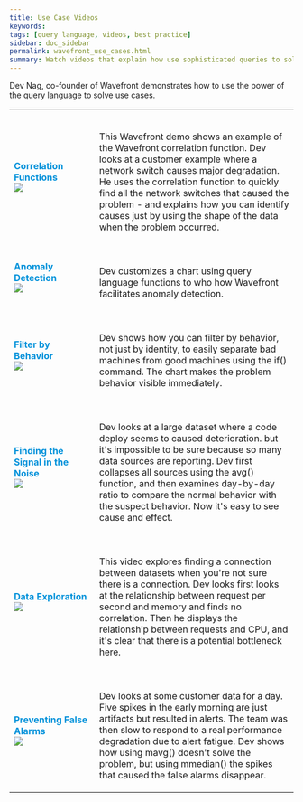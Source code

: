 ```yaml
---
title: Use Case Videos
keywords:
tags: [query language, videos, best practice]
sidebar: doc_sidebar
permalink: wavefront_use_cases.html
summary: Watch videos that explain how use sophisticated queries to solve problems.
---
```


Dev Nag, co-founder of Wavefront demonstrates how to use the power of the query language to solve use cases.

<table style="width: 100%;">
<tbody>
<tr>
<td width="30%"><strong><font color="#0091DA" size="3">Correlation Functions</font></strong><br> <a href="https://youtu.be/bV9mGSAbD8s"><img src="/images/v_correlation_functions.png"/></a></td>
<td width="70%"><br><p>This Wavefront demo shows an example of the Wavefront correlation function. Dev looks at a customer example where a network switch causes major degradation. He uses the correlation function to quickly find all the network switches that caused the problem - and explains how you can identify causes just by using the shape of the data when the problem occurred.</p> </td>
</tr>
<tr>
<td><strong><font color="#0091DA" size="3">Anomaly Detection</font></strong><br>
<a href="https://youtu.be/I-Z9d94Zi7Y" target="_blank"><img src="/images/v_anomaly.png"/></a></td>
<td><br>
<p>Dev customizes a chart using query language functions to who how Wavefront facilitates anomaly detection. </p>
</td>
</tr>
<tr>
<td><strong><font color="#0091DA" size="3">Filter by Behavior</font></strong><br>
<a href="https://youtu.be/hn0ExW3Jxf4" target="_blank"><img src="/images/v_filter.png"/></a></td>
<td><br>
<p>Dev shows how you can filter by behavior, not just by identity, to easily separate bad machines from good machines using the if() command. The chart makes the problem behavior visible immediately. </p>
</td>
</tr>
<tr>
<td><strong><font color="#0091DA" size="3">Finding the Signal in the Noise</font></strong><br>
<a href="https://youtu.be/EckXm0HZPHE" target="_blank"><img src="/images/v_signal_noise.png"/></a></td>
<td><br>
<p>Dev looks at a large dataset where a code deploy seems to caused deterioration. but it's impossible to be sure because so many data sources are reporting. Dev first collapses all sources using the avg() function, and then examines day-by-day ratio to compare the normal behavior with the suspect behavior. Now it's easy to see cause and effect.
 </p>
</td>
</tr>
<tr>
<td><strong><font color="#0091DA" size="3">Data Exploration</font></strong><br><a href="https://youtu.be/6kbQ_1E_SE4" target="_blank"><img src="/images/v_data_set_correlation.png"/></a></td>
<td><br>
<p>This video explores finding a connection between datasets when you're not sure there is a connection. Dev looks first looks at the relationship between request per second and memory and finds no correlation. Then he displays the relationship between requests and CPU, and it's clear that there is a potential bottleneck here.</p>
</td>
</tr>
<tr>
<td><strong><font color="#0091DA" size="3">Preventing False Alarms</font></strong><br><a href="https://youtu.be/dkHmnH_Dchc" target="_blank"><img src="/images/v_false_alarms.png"/></a></td>
<td><br>
<p>Dev looks at some customer data for a day. Five spikes in the early morning are just artifacts but resulted in alerts. The team was then slow to respond to a real performance degradation due to alert fatigue. Dev shows how using mavg() doesn't solve the problem, but using mmedian() the spikes that caused the false alarms disappear. </p>
</td>
</tr>
</tbody>
</table>
